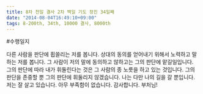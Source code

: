```yaml
---
title: 8차 천일 결사 2차 백일 기도 정진 34일째
date: "2014-08-04T16:49:10+09:00"
tags: 8-200th, 34th, 10000 결사, 8000th
---
```


#수행일지

다른 사람을 판단에 휩쓸리는 저를 봅니다. 상대의 동의를 얻어내기 위해서 노력하고 말하는 저를 봅니다. 그 사람이 저의 말에 동의하고 않하고는 그의 판단에 맡길일입니다. 그의 판단에 따라 내가 휘둘린다는 것은 그 사람의 종 노릇을 하고 있는 것입니다. 그의 판단을 존중할 뿐 그의 판단에 휘둘리지 않겠습니다. 나는 다만 나의 길을 갈 뿐입니다. 저는 잘 살고 있습니다. 아무 부족함이 없습니다. 감사합니다. 부처님!
